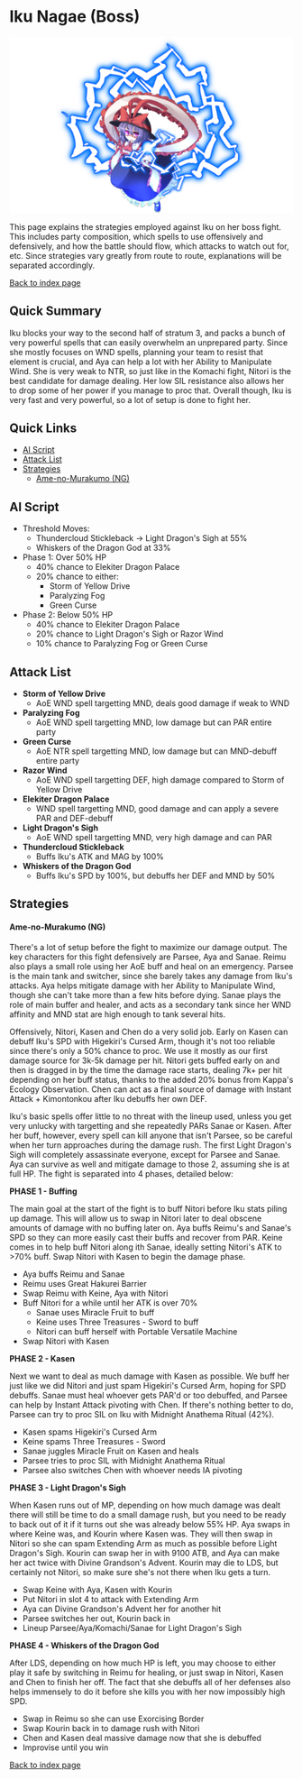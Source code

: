 # Iku Nagae (Boss)

![](img/iku.png)

This page explains the strategies employed against Iku on her boss fight. This includes party composition, which spells to use offensively and defensively, and how the battle should flow, which attacks to watch out for, etc. Since strategies vary greatly from route to route, explanations will be separated accordingly.

[Back to index page](../index.md)

## Quick Summary

Iku blocks your way to the second half of stratum 3, and packs a bunch of very powerful spells that can easily overwhelm an unprepared party. Since she mostly focuses on WND spells, planning your team to resist that element is crucial, and Aya can help a lot with her Ability to Manipulate Wind. She is very weak to NTR, so just like in the Komachi fight, Nitori is the best candidate for damage dealing. Her low SIL resistance also allows her to drop some of her power if you manage to proc that. Overall though, Iku is very fast and very powerful, so a lot of setup is done to fight her.

## Quick Links
* [AI Script](#script)
* [Attack List](#attacks)
* [Strategies](#strats)
	* [Ame-no-Murakumo (NG)](#ng-murakumo)

## <a id="script"></a>AI Script

* Threshold Moves:
	* Thundercloud Stickleback -> Light Dragon's Sigh at 55%
	* Whiskers of the Dragon God at 33%
* Phase 1: Over 50% HP
	* 40% chance to Elekiter Dragon Palace
	* 20% chance to either:
		* Storm of Yellow Drive
		* Paralyzing Fog
		* Green Curse
* Phase 2: Below 50% HP
	* 40% chance to Elekiter Dragon Palace
	* 20% chance to Light Dragon's Sigh or Razor Wind
	* 10% chance to Paralyzing Fog or Green Curse

## <a id="attacks"></a>Attack List

* **Storm of Yellow Drive**
	* AoE WND spell targetting MND, deals good damage if weak to WND
* **Paralyzing Fog**
	* AoE WND spell targetting MND, low damage but can PAR entire party
* **Green Curse**
	* AoE NTR spell targetting MND, low damage but can MND-debuff entire party
* **Razor Wind**
	* AoE WND spell targetting DEF, high damage compared to Storm of Yellow Drive
* **Elekiter Dragon Palace**
	* WND spell targetting MND, good damage and can apply a severe PAR and DEF-debuff
* **Light Dragon's Sigh**
	* AoE WND spell targetting MND, very high damage and can PAR
* **Thundercloud Stickleback**
	* Buffs Iku's ATK and MAG by 100%
* **Whiskers of the Dragon God**
	* Buffs Iku's SPD by 100%, but debuffs her DEF and MND by 50%

## <a id="strats"></a>Strategies

#### <a id="ng-murakumo"></a>Ame-no-Murakumo (NG)

There's a lot of setup before the fight to maximize our damage output. The key characters for this fight defensively are Parsee, Aya and Sanae. Reimu also plays a small role using her AoE buff and heal on an emergency. Parsee is the main tank and switcher, since she barely takes any damage from Iku's attacks. Aya helps mitigate damage with her Ability to Manipulate Wind, though she can't take more than a few hits before dying. Sanae plays the role of main buffer and healer, and acts as a secondary tank since her WND affinity and MND stat are high enough to tank several hits.

Offensively, Nitori, Kasen and Chen do a very solid job. Early on Kasen can debuff Iku's SPD with Higekiri's Cursed Arm, though it's not too reliable since there's only a 50% chance to proc. We use it mostly as our first damage source for 3k-5k damage per hit. Nitori gets buffed early on and then is dragged in by the time the damage race starts, dealing 7k+ per hit depending on her buff status, thanks to the added 20% bonus from Kappa's Ecology Observation. Chen can act as a final source of damage with Instant Attack + Kimontonkou after Iku debuffs her own DEF.

Iku's basic spells offer little to no threat with the lineup used, unless you get very unlucky with targetting and she repeatedly PARs Sanae or Kasen. After her buff, however, every spell can kill anyone that isn't Parsee, so be careful when her turn approaches during the damage rush. The first Light Dragon's Sigh will completely assassinate everyone, except for Parsee and Sanae. Aya can survive as well and mitigate damage to those 2, assuming she is at full HP. The fight is separated into 4 phases, detailed below:

**PHASE 1 - Buffing**

The main goal at the start of the fight is to buff Nitori before Iku stats piling up damage. This will allow us to swap in Nitori later to deal obscene amounts of damage with no buffing later on. Aya buffs Reimu's and Sanae's SPD so they can more easily cast their buffs and recover from PAR. Keine comes in to help buff Nitori along ith Sanae, ideally setting Nitori's ATK to >70% buff. Swap Nitori with Kasen to begin the damage phase.

* Aya buffs Reimu and Sanae
* Reimu uses Great Hakurei Barrier
* Swap Reimu with Keine, Aya with Nitori
* Buff Nitori for a while until her ATK is over 70%
	* Sanae uses Miracle Fruit to buff
	* Keine uses Three Treasures - Sword to buff
	* Nitori can buff herself with Portable Versatile Machine
* Swap Nitori with Kasen

**PHASE 2 - Kasen**

Next we want to deal as much damage with Kasen as possible. We buff her just like we did Nitori and just spam Higekiri's Cursed Arm, hoping for SPD debuffs. Sanae must heal whoever gets PAR'd or too debuffed, and Parsee can help by Instant Attack pivoting with Chen. If there's nothing better to do, Parsee can try to proc SIL on Iku with Midnight Anathema Ritual (42%).

* Kasen spams Higekiri's Cursed Arm
* Keine spams Three Treasures - Sword
* Sanae juggles Miracle Fruit on Kasen and heals
* Parsee tries to proc SIL with Midnight Anathema Ritual
* Parsee also switches Chen with whoever needs IA pivoting

**PHASE 3 - Light Dragon's Sigh**

When Kasen runs out of MP, depending on how much damage was dealt there will still be time to do a small damage rush, but you need to be ready to back out of it if it turns out she was already below 55% HP. Aya swaps in where Keine was, and Kourin where Kasen was. They will then swap in Nitori so she can spam Extending Arm as much as possible before Light Dragon's Sigh. Kourin can swap her in with 9100 ATB, and Aya can make her act twice with Divine Grandson's Advent. Kourin may die to LDS, but certainly not Nitori, so make sure she's not there when Iku gets a turn.

* Swap Keine with Aya, Kasen with Kourin
* Put Nitori in slot 4 to attack with Extending Arm
* Aya can Divine Grandson's Advent her for another hit
* Parsee switches her out, Kourin back in
* Lineup Parsee/Aya/Komachi/Sanae for Light Dragon's Sigh

**PHASE 4 - Whiskers of the Dragon God**

After LDS, depending on how much HP is left, you may choose to either play it safe by switching in Reimu for healing, or just swap in Nitori, Kasen and Chen to finish her off. The fact that she debuffs all of her defenses also helps immensely to do it before she kills you with her now impossibly high SPD.

* Swap in Reimu so she can use Exorcising Border
* Swap Kourin back in to damage rush with Nitori
* Chen and Kasen deal massive damage now that she is debuffed
* Improvise until you win

[Back to index page](../index.md)
